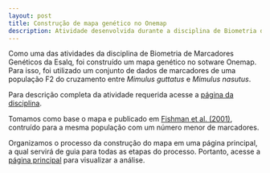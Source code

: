 ```yaml
---
layout: post
title: Construção de mapa genético no Onemap
description: Atividade desenvolvida durante a disciplina de Biometria de Marcadores Genéticos na Esalq-USP
---
```


Como uma das atividades da disciplina de Biometria de Marcadores Genéticos da Esalq, foi construído um mapa genético no sotware Onemap. Para isso, foi utilizado um conjunto de dados de marcadores de uma população F2 do cruzamento entre  _Mimulus guttatus_ e _Mimulus nasutus_.

Para descrição completa da atividade requerida acesse a [página da disciplina](http://augusto-garcia.github.io/Biometria-de-Marcadores/2017/04/25/Aula-6-(Mapas-Gen%C3%A9ticos-IV-Mapas-gen%C3%A9ticos-em-F1-segregante).html).

Tomamos como base o mapa e publicado em [Fishman et al. (2001)](https://www.ncbi.nlm.nih.gov/pmc/articles/PMC1461909/pdf/11779808.pdf), contruído para a mesma população com um número menor de marcadores.

Organizamos o processo da construção do mapa em uma página principal, a qual servirá de guia para todas as etapas do processo. Portanto, acesse a [página principal](https://cristianetaniguti.github.io/htmls/mapa_mimulus/mapa_mimulus.html) para visualizar a análise.
